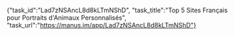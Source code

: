 {"task_id":"Lad7zNSAncL8d8kLTmNShD", "task_title":"Top 5 Sites Français pour Portraits d'Animaux Personnalisés", "task_url":"https://manus.im/app/Lad7zNSAncL8d8kLTmNShD"}